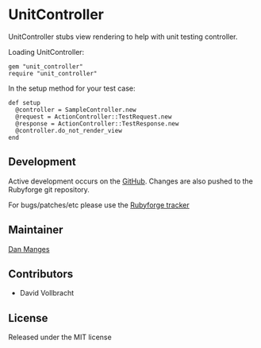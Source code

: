 UnitController
==============

UnitController stubs view rendering to help with unit testing controller.

Loading UnitController:

    gem "unit_controller"
    require "unit_controller"
  
In the setup method for your test case:
  
    def setup
      @controller = SampleController.new
      @request = ActionController::TestRequest.new
      @response = ActionController::TestResponse.new
      @controller.do_not_render_view
    end  

Development
-----------

Active development occurs on the [GitHub](http://github.com/dan-manges/unit-controller). Changes are also pushed to the Rubyforge git repository.

For bugs/patches/etc please use the [Rubyforge tracker](http://rubyforge.org/tracker/?group_id=5086)

Maintainer
----------
[Dan Manges](http://www.dcmanges.com)

Contributors
------------

* David Vollbracht

License
-------
Released under the MIT license
